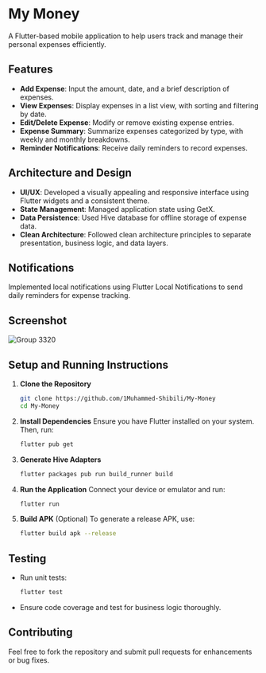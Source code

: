 # My Money

A Flutter-based mobile application to help users track and manage their personal expenses efficiently.

## Features
- **Add Expense**: Input the amount, date, and a brief description of expenses.
- **View Expenses**: Display expenses in a list view, with sorting and filtering by date.
- **Edit/Delete Expense**: Modify or remove existing expense entries.
- **Expense Summary**: Summarize expenses categorized by type, with weekly and monthly breakdowns.
- **Reminder Notifications**: Receive daily reminders to record expenses.

## Architecture and Design
- **UI/UX**: Developed a visually appealing and responsive interface using Flutter widgets and a consistent theme.
- **State Management**: Managed application state using GetX.
- **Data Persistence**: Used Hive database for offline storage of expense data.
- **Clean Architecture**: Followed clean architecture principles to separate presentation, business logic, and data layers.

## Notifications
Implemented local notifications using Flutter Local Notifications to send daily reminders for expense tracking.

## Screenshot
![Group 3320](https://github.com/user-attachments/assets/6a095bd1-b212-4657-a703-d8667e6d465b)


## Setup and Running Instructions

1. **Clone the Repository**
   ```bash
   git clone https://github.com/1Muhammed-Shibili/My-Money
   cd My-Money
   ```

2. **Install Dependencies**
   Ensure you have Flutter installed on your system. Then, run:
   ```bash
   flutter pub get
   ```

3. **Generate Hive Adapters**
   ```bash
   flutter packages pub run build_runner build
   ```

4. **Run the Application**
   Connect your device or emulator and run:
   ```bash
   flutter run
   ```

5. **Build APK** (Optional)
   To generate a release APK, use:
   ```bash
   flutter build apk --release
   ```

## Testing
- Run unit tests:
  ```bash
  flutter test
  ```
- Ensure code coverage and test for business logic thoroughly.

## Contributing
Feel free to fork the repository and submit pull requests for enhancements or bug fixes.



